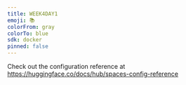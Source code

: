```yaml
---
title: WEEK4DAY1
emoji: 📚
colorFrom: gray
colorTo: blue
sdk: docker
pinned: false
---
```


Check out the configuration reference at https://huggingface.co/docs/hub/spaces-config-reference
